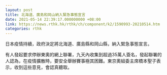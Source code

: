 ```yaml
---
layout: post
title: 北海道、廣島和岡山納入緊急事態宣言
date: 2021-05-14 22:39:17.000000000 +08:00
link: https://news.rthk.hk/rthk/ch/component/k2/1590993-20210514.htm
categories: rthk
---
```


日本疫情持續，政府決定將北海道、廣島縣和岡山縣，納入緊急事態宣言。

有人發起要求停辦東奧的網上聯署，九天內收集到超過35萬人簽名，發起聯署的人認為，在疫情擴散時，要安全舉辦賽事極其困難。東京奧組委主席橋本聖子表示，收到這些意見，會認真聽取。
